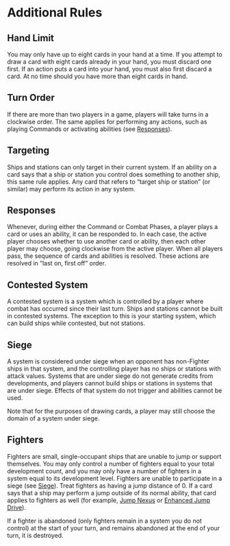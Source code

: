 # Additional Rules

## Hand Limit

You may only have up to eight cards in your hand at a time. If you attempt to draw a card with eight cards already in your hand, you must discard one first. If an action puts a card into your hand, you must also first discard a card. At no time should you have more than eight cards in hand.

## Turn Order

If there are more than two players in a game, players will take turns in a clockwise order. The same applies for performing any actions, such as playing Commands or activating abilities (see [Responses](/etc/additional-rules.html#responses)).

## Targeting

Ships and stations can only target in their current system. If an ability on a card says that a ship or station you control does something to another ship, this same rule applies. Any card that refers to “target ship or station” (or similar) may perform its action in any system.

## Responses

Whenever, during either the Command or Combat Phases, a player plays a card or uses an ability, it can be responded to. In each case, the active player chooses whether to use another card or ability, then each other player may choose, going clockwise from the active player. When all players pass, the sequence of cards and abilities is resolved. These actions are resolved in “last on, first off” order. 

## Contested System

A contested system is a system which is controlled by a player where combat has occurred since their last turn. Ships and stations cannot be built in contested systems. The exception to this is your starting system, which can build ships while contested, but not stations.

## Siege

A system is considered under siege when an opponent has non-Fighter ships in that system, and the controlling player has no ships or stations with attack values. Systems that are under siege do not generate credits from developments, and players cannot build ships or stations in systems that are under siege. Effects of that system do not trigger and abilities cannot be used.

Note that for the purposes of drawing cards, a player may still choose the domain of a system under siege. 

## Fighters

Fighters are small, single-occupant ships that are unable to jump or support themselves. You may only control a number of fighters equal to your total development count, and you may only have a number of fighters in a system equal to its development level. Fighters are unable to participate in a siege (see [Siege](/etc/additional-rules.html#siege)). Treat fighters as having a jump distance of 0. If a card says that a ship may perform a jump outside of its normal ability, that card applies to fighters as well (for example, [Jump Nexus](https://www.starcomgame.com/card-database?selectedCard=Jump_Nexus) or [Enhanced Jump Drive](https://www.starcomgame.com/card-database?selectedCard=Enhanced_Jump_Drive)).

If a fighter is abandoned (only fighters remain in a system you do not control) at the start of your turn, and remains abandoned at the end of your turn, it is destroyed.